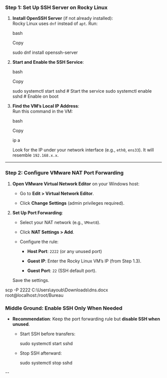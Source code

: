 

### **Step 1: Set Up SSH Server on Rocky Linux**

1. **Install OpenSSH Server** (if not already installed):  
    Rocky Linux uses `dnf` instead of `apt`. Run:
    
    bash
    
    Copy
    
    sudo dnf install openssh-server
    
2. **Start and Enable the SSH Service**:
    
    bash
    
    Copy
    
    sudo systemctl start sshd       # Start the service
    sudo systemctl enable sshd      # Enable on boot
    
3. **Find the VM’s Local IP Address**:  
    Run this command in the VM:
    
    bash
    
    Copy
    
    ip a
    
    Look for the IP under your network interface (e.g., `eth0`, `ens33`). It will resemble `192.168.x.x`.
    

---

### **Step 2: Configure VMware NAT Port Forwarding**

1. **Open VMware Virtual Network Editor** on your Windows host:
    
    - Go to **Edit > Virtual Network Editor**.
        
    - Click **Change Settings** (admin privileges required).
        
2. **Set Up Port Forwarding**:
    
    - Select your NAT network (e.g., `VMnet8`).
        
    - Click **NAT Settings > Add**.
        
    - Configure the rule:
        
        - **Host Port**: `2222` (or any unused port)
            
        - **Guest IP**: Enter the Rocky Linux VM’s IP (from Step 1.3).
            
        - **Guest Port**: `22` (SSH default port).
            
    
    Save the settings.


scp -P 2222 C:\Users\ayoub\Downloads\dns.docx root@localhost:/root/Bureau



### **Middle Ground: Enable SSH Only When Needed**

- **Recommendation**: Keep the port forwarding rule but **disable SSH when unused**.
    
    - Start SSH before transfers:
        
        sudo systemctl start sshd
        
    - Stop SSH afterward:
      
        
        sudo systemctl stop sshd
        

--